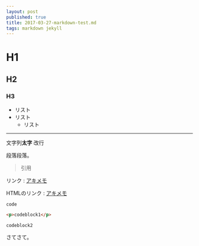 ```yaml
---
layout: post
published: true
title: 2017-03-27-markdown-test.md
tags: markdown jekyll
---
```

# H1

## H2

### H3

* リスト
* リスト
  * リスト

---

文字列**太字**
改行

段落段落。

> 引用

リンク : [アキメモ](https://akio6o6.github.io/blog/)

HTMLのリンク : <a href="https://akio6o6.github.io/blog/" target="_blank">アキメモ</a>

`code`

```html
<p>codeblock1</p>
```

    codeblock2
    
さてさて。
